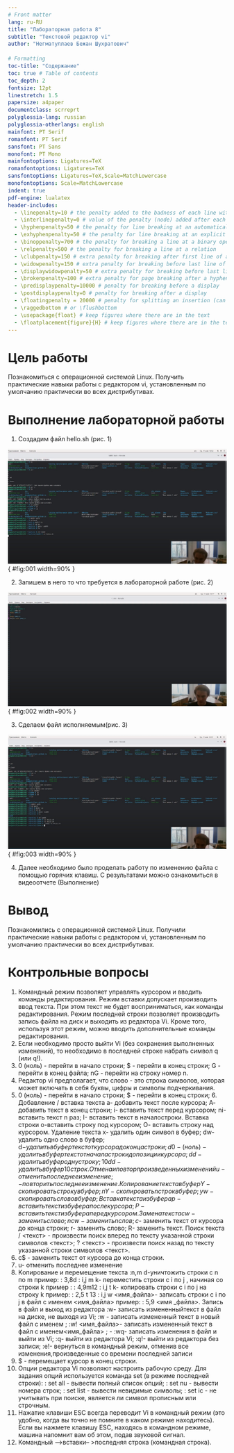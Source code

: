 ```yaml
---
# Front matter
lang: ru-RU
title: "Лабораторная работа 8"
subtitle: "Текстовой редактор vi"
author: "Негматуллаев Бежан Шухратович"

# Formatting
toc-title: "Содержание"
toc: true # Table of contents
toc_depth: 2
fontsize: 12pt
linestretch: 1.5
papersize: a4paper
documentclass: scrreprt
polyglossia-lang: russian
polyglossia-otherlangs: english
mainfont: PT Serif
romanfont: PT Serif
sansfont: PT Sans
monofont: PT Mono
mainfontoptions: Ligatures=TeX
romanfontoptions: Ligatures=TeX
sansfontoptions: Ligatures=TeX,Scale=MatchLowercase
monofontoptions: Scale=MatchLowercase
indent: true
pdf-engine: lualatex
header-includes:
  - \linepenalty=10 # the penalty added to the badness of each line within a paragraph (no associated penalty node) Increasing the value makes tex try to have fewer lines in the paragraph.
  - \interlinepenalty=0 # value of the penalty (node) added after each line of a paragraph.
  - \hyphenpenalty=50 # the penalty for line breaking at an automatically inserted hyphen
  - \exhyphenpenalty=50 # the penalty for line breaking at an explicit hyphen
  - \binoppenalty=700 # the penalty for breaking a line at a binary operator
  - \relpenalty=500 # the penalty for breaking a line at a relation
  - \clubpenalty=150 # extra penalty for breaking after first line of a paragraph
  - \widowpenalty=150 # extra penalty for breaking before last line of a paragraph
  - \displaywidowpenalty=50 # extra penalty for breaking before last line before a display math
  - \brokenpenalty=100 # extra penalty for page breaking after a hyphenated line
  - \predisplaypenalty=10000 # penalty for breaking before a display
  - \postdisplaypenalty=0 # penalty for breaking after a display
  - \floatingpenalty = 20000 # penalty for splitting an insertion (can only be split footnote in standard LaTeX)
  - \raggedbottom # or \flushbottom
  - \usepackage{float} # keep figures where there are in the text
  - \floatplacement{figure}{H} # keep figures where there are in the text
---
```



# Цель работы

Познакомиться с операционной системой Linux. Получить практические навыки работы с редактором vi, установленным по умолчанию практически во всех дистрибутивах.


# Выполнение лабораторной работы

1. Создадим файл hello.sh (рис. 1)

![Пункт 2](images/1.png){ #fig:001 width=90% }

2. Запишем в него то что требуется в лабораторной работе (рис. 2)

![Пункт 3](images/2.png){ #fig:002 width=90% }

3. Сделаем файл исполняемым(рис. 3)

![Пункт 4](images/3.png){ #fig:003 width=90% }

4. Далее необходимо было проделать работу по изменению файла с помощью горячих клавиш. С результатами можно ознакомиться в видеоотчете (Выполнение)

# Вывод

Познакомились с операционной системой Linux. Получили практические навыки работы с редактором vi, установленным по умолчанию практически во всех дистрибутивах.


# Контрольные вопросы
1.	Командный режим позволяет управлять курсором и вводить команды редактирования. 
Режим вставки допускает производить ввод текста. При этом текст не будет восприниматься, как команды редактирования. 
Режим последней строки позволяет производить запись файла на диск и выходить из редактора Vi. Кроме того, используя этот режим, можно вводить дополнительные команды редактирования. 
2.	Если необходимо просто выйти Vi (без сохранения выполненных изменений), то необходимо в последней строке набрать символ q (или q!). 
3.	0 (ноль) - перейти в начало строки; 
$ - перейти в конец строки; G - перейти в конец файла; nG - перейти на строку номер n. 
4.	Редактор vi предполагает, что слово - это строка символов, которая может включать в себя буквы, цифры и символы подчеркивания. 
5.	0 (ноль) - перейти в начало строки; 
$ - перейти в конец строки; 6. Добавление / вставка текста а- добавить текст после курсора; А- добавить текст в конец строки; i- вставить текст перед курсором; 
ni- вставить текст n раз; 
I- вставить текст в началостроки. Вставка строки o-вставить строку под курсором; О- вставить строку над курсором. Удаление текста x- удалить один символ в буфер; dw- удалить одно слово в буфер; 
d$- удалить в буфер текст от курсора до конца строки; 
d0-(ноль) - удалить в буфер текст от начала строки до позиции курсора; dd- удалить в буфер одну строку; 10dd- удалить в буфер 10 строк. 
Отмена и повтор произведенных изменений u- отменить последнее изменение; - повторить последнее изменение. 
Копирование текста в буфер Y- скопировать строку в буфер; nY- скопировать n строк в буфер; yw- скопировать слово в буфер; Вставка текста из буфера p- вставить текст из буфера после курсора; P- вставить текст из буфера перед курсором. 
Замена текста cw - заменить слово; n cw - заменить n слов; 
c$- заменить текст от курсора до конца строки; 
r- заменить слово; R- заменить текст. 
Поиск текста 
/ <текст> - произвести поиск вперед по тексту указанной строки символов <текст>; 
? <текст> - произвести поиск назад по тексту указанной строки символов <текст>. 
7.	c$ - заменить текст от курсора до конца строки. 
8.	u- отменить последнее изменение 
9.	Kопирование и перемещение текста :n,m d-уничтожить строки с n по m 
пример: : 3,8d 
: i,j m k- переместить строки с i по j , начиная со строки k пример : : 4,9m12 
: i,j t k- копировать строки с i по j на строку k пример: : 2,5 t 13 
: i,j w <имя_файла>- записать строки с i по j в файл с именем <имя_файла> пример: : 5,9 <имя _файла>. Запись в файл и выход из редактора 
:w- записать измененныйтекст в файл на диске, не выходя из Vi; 
:w <newfile>- записать измененный текст в новый файл с именем <newfile>; 
:w! <имя_файла>- записать измененный текст в файл с именем<имя_файла> ; - :wq- записать изменения в файл и выйти из Vi; 
:q- выйти из редактора Vi; 
:q!- выйти из редактора без записи; 
:e!- вернуться в командный режим, отменив все изменения,произведенные со времени последней записи 
10.	$ - перемещает курсор в конец строки. 
11.	Опции редактора Vi позволяют настроить рабочую среду. Для задания опций используется команда set (в режиме последней строки): 
: set all - вывести полный список опций; 
: set nu - вывести номера строк; 
: set list - вывести невидимые символы; 
: set ic - не учитывать при поиске, является ли символ прописным или строчным. 
12.	Нажатие клавиши ESC всегда переводит Vi в командный режим (это удобно, когда вы точно не помните в каком режиме находитесь). Если вы нажмете клавишу ESC, находясь в командном режиме, машина напомнит вам об этом, подав звуковой сигнал. 
13.	Командный –>вставки– >последняя строка (командная строка). 
